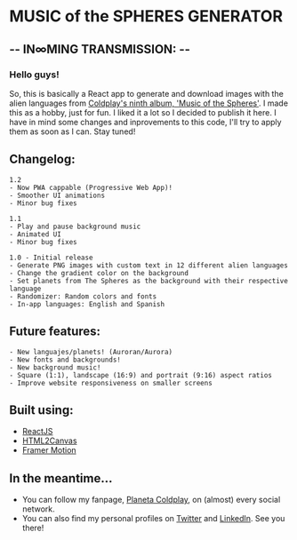 # MUSIC of the SPHERES GENERATOR

## -- IN∞MING TRANSMISSION: --

### Hello guys!

So, this is basically a React app to generate and download images with the alien languages from [Coldplay's ninth album, 'Music of the Spheres'](https://www.coldplay.com/). I made this as a hobby, just for fun. I liked it a lot so I decided to publish it here. I have in mind some changes and inprovements to this code, I'll try to apply them as soon as I can. Stay tuned!

## Changelog:
```
1.2
- Now PWA cappable (Progressive Web App)!
- Smoother UI animations
- Minor bug fixes

1.1
- Play and pause background music
- Animated UI
- Minor bug fixes

1.0 - Initial release
- Generate PNG images with custom text in 12 different alien languages
- Change the gradient color on the background
- Set planets from The Spheres as the background with their respective language
- Randomizer: Random colors and fonts
- In-app languages: English and Spanish
```

## Future features:
```
- New languajes/planets! (Auroran/Aurora)
- New fonts and backgrounds!
- New background music!
- Square (1:1), landscape (16:9) and portrait (9:16) aspect ratios
- Improve website responsiveness on smaller screens
```

## Built using:
- [ReactJS](https://reactjs.org/)
- [HTML2Canvas](https://github.com/niklasvh/html2canvas)
- [Framer Motion](https://github.com/framer/motion)

## In the meantime...
- You can follow my fanpage, [Planeta Coldplay](https://linktr.ee/planetacoldplay), on (almost) every social network.
- You can also find my personal profiles on [Twitter](https://twitter.com/eromanox) and [LinkedIn](https://www.linkedin.com/in/emanuelromano/). See you there!